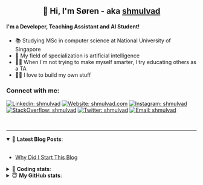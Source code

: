 <h2 align="center">
	👋 Hi, I'm Søren - aka <a href="https://shmulvad.com">shmulvad</a>
</h2>

#### I'm a Developer, Teaching Assistant and AI Student!
- 📚 Studying MSc in computer science at National University of Singapore
- 🧠 My field of specialization is artificial intelligence
- 👨‍🏫 When I'm not trying to make myself smarter, I try educating others as a TA
- 👨‍💻 I love to build my own stuff

### Connect with me:

[![Linkedin: shmulvad](https://img.shields.io/badge/shmulvad-blue?style=flat&logo=Linkedin&logoColor=white)][linkedin]
[![Website: shmulvad.com](https://img.shields.io/badge/shmulvad.com-47CCCC?&style=flat&logo=Google-Chrome&logoColor=white)][website]
[![Instagram: shmulvad](https://img.shields.io/badge/-@shmulvad-purple?style=flat&logo=Instagram&logoColor=white)][instagram]
[![StackOverflow: shmulvad](https://img.shields.io/badge/shmulvad-FE7A16?style=flat&logo=stack-overflow&logoColor=white)][stackOverflow]
[![Twitter: shmulvad](https://img.shields.io/badge/@shmulvad-1ca0f1?style=flat&logo=twitter&logoColor=white)][twitter]
[![Email: shmulvad](https://img.shields.io/badge/shmulvad-D14836?style=flat&logo=gmail&logoColor=white)][mail]

<br />

---

<details open>
 <summary>📕 <b>Latest Blog Posts</b>: </summary>

<br>

<!-- BLOG-POST-LIST:START -->
- [Why Did I Start This Blog](https://shmulvad.com/blog/why-did-start-this-blog)
<!-- BLOG-POST-LIST:END -->

</details>

<!-- --- -->

<details>
 <summary>🤖 <b>Coding stats</b>: </summary>

<br>

<!--START_SECTION:waka-->
**I'm a Night 🦉** 

```text
🌞 Morning    75 commits     ████░░░░░░░░░░░░░░░░░░░░░   18.8% 
🌆 Daytime    102 commits    ██████░░░░░░░░░░░░░░░░░░░   25.56% 
🌃 Evening    99 commits     ██████░░░░░░░░░░░░░░░░░░░   24.81% 
🌙 Night      123 commits    ███████░░░░░░░░░░░░░░░░░░   30.83%

```


📊 **This Week I Spent My Time On** 

```text
💬 Programming Languages: 
Python                   18 hrs 51 mins      ███████████████░░░░░░░░░░   61.8% 
TeX                      5 hrs 14 mins       ████░░░░░░░░░░░░░░░░░░░░░   17.19% 
Other                    4 hrs 6 mins        ███░░░░░░░░░░░░░░░░░░░░░░   13.44% 
Text                     1 hr 18 mins        █░░░░░░░░░░░░░░░░░░░░░░░░   4.29% 
XML                      47 mins             ░░░░░░░░░░░░░░░░░░░░░░░░░   2.57%

🔥 Editors: 
VS Code                  22 hrs 50 mins      ██████████████████░░░░░░░   74.85% 
Zsh                      4 hrs 5 mins        ███░░░░░░░░░░░░░░░░░░░░░░   13.42% 
Sublime Text             3 hrs 34 mins       ███░░░░░░░░░░░░░░░░░░░░░░   11.73%

🐱‍💻 Projects: 
nlp                      21 hrs 12 mins      █████████████████░░░░░░░░   69.47% 
Assignments              3 hrs 49 mins       ███░░░░░░░░░░░░░░░░░░░░░░   12.54% 
3d-computer-vision       2 hrs 55 mins       ██░░░░░░░░░░░░░░░░░░░░░░░   9.6% 
Unknown Project          1 hr 52 mins        █░░░░░░░░░░░░░░░░░░░░░░░░   6.13% 
neural-networks-deep-lear18 mins             ░░░░░░░░░░░░░░░░░░░░░░░░░   1.0%

```


<!--END_SECTION:waka-->

</details>

<!-- --- -->

<details>
 <summary>😇 <b>My GitHub stats</b>: </summary>

<br>

<img align="left" alt="shmulvad's Github Stats" src="https://github-readme-stats.vercel.app/api?username=shmulvad&show_icons=true&hide_border=true" />

</details>



[website]: https://shmulvad.com
[twitter]: https://twitter.com/shmulvad
[linkedin]: https://linkedin.com/in/shmulvad
[instagram]: https://instagram.com/shmulvad
[stackOverflow]: https://stackoverflow.com/users/9248793/shmulvad
[mail]: mailto:shmulvad@gmail.com
[github]: https://github.com/shmulvad
